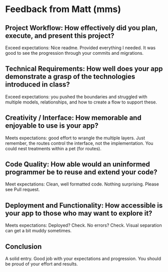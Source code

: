 # Feedback from Matt (mms)

## Project Workflow: How effectively did you plan, execute, and present this project?

Exceed expectations: Nice readme.  Provided everything I needed.  It was good to see the progression through your commits and migrations.

## Technical Requirements: How well does your app demonstrate a grasp of the technologies introduced in class?

Exceed expectations: you pushed the boundaries and struggled with multiple models, relationships, and how to create a flow to support these.

## Creativity / Interface: How memorable and enjoyable to use is your app?

Meets expectations:  good effort to wrangle the multiple layers.  Just remember, the routes control the interface, not the implementation. You could nest treatments within a pet (for routes).

## Code Quality: How able would an uninformed programmer be to reuse and extend your code?

Meet expectations: Clean, well formatted code.  Nothing surprising.  Please see Pull request.

## Deployment and Functionality: How accessible is your app to those who may want to explore it?

Meets expectations:  Deployed?  Check.  No errors?  Check.  Visual separation can get a bit muddy sometimes.

## Conclusion

A solid entry.  Good job with your expectations and progression.  You should be proud of your effort and results.
